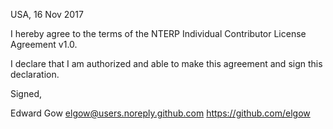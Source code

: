USA, 16 Nov 2017

I hereby agree to the terms of the NTERP Individual Contributor License
Agreement v1.0.

I declare that I am authorized and able to make this agreement and sign this
declaration.

Signed,

Edward Gow elgow@users.noreply.github.com https://github.com/elgow
